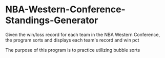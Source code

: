 # NBA-Western-Conference-Standings-Generator
Given the win/loss record for each team in the NBA Western Conference, the program sorts and displays each team's record and win pct


The purpose of this program is to practice utilizing bubble sorts
